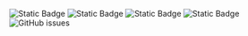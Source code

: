![Static Badge](https://img.shields.io/badge/blacklists-60-000000) ![Static Badge](https://img.shields.io/badge/blacklisted-2612579-cc0000) ![Static Badge](https://img.shields.io/badge/whitelisted-2244-00CC00) ![Static Badge](https://img.shields.io/badge/streaming_blacklist-28107-000000) ![GitHub issues](https://img.shields.io/github/issues/fabriziosalmi/blacklists)
